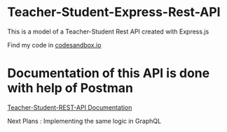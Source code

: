 # Teacher-Student-Express-Rest-API

 This is a model of a Teacher-Student Rest API created with Express.js
 
 Find my code in [codesandbox.io](https://codesandbox.io/s/nostalgic-haze-cnei8)
 
# Documentation of this API is done with help of Postman

[Teacher-Student-REST-API Documentation](https://documenter.getpostman.com/view/11940824/T17J8n9i?version=latest)

Next Plans : Implementing the same logic in GraphQL
